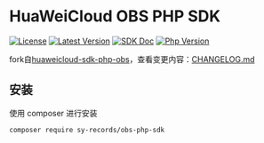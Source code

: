 # HuaWeiCloud OBS PHP SDK

[![License](https://img.shields.io/packagist/l/sy-records/obs-php-sdk?color=blue)](https://github.com/sy-records/obs-php-sdk/blob/master/LICENSE)
[![Latest Version](https://img.shields.io/packagist/v/sy-records/obs-php-sdk.svg)](https://packagist.org/packages/sy-records/obs-php-sdk)
[![SDK Doc](https://img.shields.io/badge/docs-passing-blue.svg)](https://support.huaweicloud.com/sdk-php-devg-obs/obs_28_0101.html)
[![Php Version](https://img.shields.io/badge/php-%3E=5.6-brightgreen.svg)](https://www.php.net)

fork自[huaweicloud-sdk-php-obs](https://github.com/huaweicloud/huaweicloud-sdk-php-obs)，查看变更内容：[CHANGELOG.md](https://github.com/sy-records/obs-php-sdk/blob/master/CHANGELOG.md)

## 安装

使用 composer 进行安装

```bash
composer require sy-records/obs-php-sdk
```
